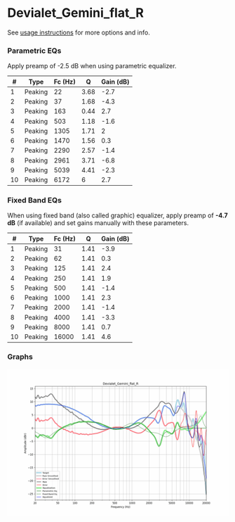 # Devialet_Gemini_flat_R
See [usage instructions](https://github.com/jaakkopasanen/AutoEq#usage) for more options and info.

### Parametric EQs
Apply preamp of -2.5 dB when using parametric equalizer.

|   # | Type    |   Fc (Hz) |    Q |   Gain (dB) |
|-----|---------|-----------|------|-------------|
|   1 | Peaking |        22 | 3.68 |        -2.7 |
|   2 | Peaking |        37 | 1.68 |        -4.3 |
|   3 | Peaking |       163 | 0.44 |         2.7 |
|   4 | Peaking |       503 | 1.18 |        -1.6 |
|   5 | Peaking |      1305 | 1.71 |         2   |
|   6 | Peaking |      1470 | 1.56 |         0.3 |
|   7 | Peaking |      2290 | 2.57 |        -1.4 |
|   8 | Peaking |      2961 | 3.71 |        -6.8 |
|   9 | Peaking |      5039 | 4.41 |        -2.3 |
|  10 | Peaking |      6172 | 6    |         2.7 |

### Fixed Band EQs
When using fixed band (also called graphic) equalizer, apply preamp of **-4.7 dB** (if available) and set gains manually with these parameters.

|   # | Type    |   Fc (Hz) |    Q |   Gain (dB) |
|-----|---------|-----------|------|-------------|
|   1 | Peaking |        31 | 1.41 |        -3.9 |
|   2 | Peaking |        62 | 1.41 |         0.3 |
|   3 | Peaking |       125 | 1.41 |         2.4 |
|   4 | Peaking |       250 | 1.41 |         1.9 |
|   5 | Peaking |       500 | 1.41 |        -1.4 |
|   6 | Peaking |      1000 | 1.41 |         2.3 |
|   7 | Peaking |      2000 | 1.41 |        -1.4 |
|   8 | Peaking |      4000 | 1.41 |        -3.3 |
|   9 | Peaking |      8000 | 1.41 |         0.7 |
|  10 | Peaking |     16000 | 1.41 |         4.6 |

### Graphs
![](./Devialet_Gemini_flat_R.png)
